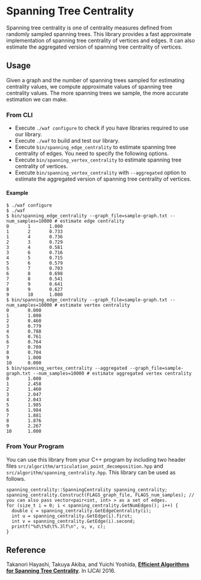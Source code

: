# Spanning Tree Centrality
Spanning tree centrality is one of centrality measures defined from randomly sampled spanning trees. This library provides a fast approximate implementation of spanning tree centrality of vertices and edges. It can also estimate the aggregated version of spanning tree centrality of vertices. 

## Usage
Given a graph and the number of spanning trees sampled for estimating centrality values, we compute approximate values of spanning tree centrality values. The more spanning trees we sample, the more accurate estimation we can make.

### From CLI
* Execute `./waf configure` to check if you have libraries required to use our library. 
* Execute `./waf` to build and test our library. 
* Execute `bin/spanning_edge_centrality` to estimate spanning tree centrality of edges. You need to specify the following options.  
* Execute `bin/spanning_vertex_centrality` to estimate spanning tree centrality of vertices.
* Execute `bin/spanning_vertex_centrality` with `--aggregated` option to estimate the aggregated version of spanning tree centrality of vertices. 

#### Example
    $ ./waf configure 
    $ ./waf 
    $ bin/spanning_edge_centrality --graph_file=sample-graph.txt --num_samples=10000 # estimate edge centrality
    0       1       1.000
    1       2       0.733
    1       4       0.736
    2       3       0.729
    3       4       0.581
    3       6       0.716
    4       5       0.715
    5       6       0.579
    5       7       0.703
    6       8       0.698
    7       8       0.541
    7       9       0.641
    8       9       0.627
    9       10      1.000
    $ bin/spanning_edge_centrality --graph_file=sample-graph.txt --num_samples=10000 # estimate vertex centrality
    0       0.000
    1       1.000
    2       0.460
    3       0.779
    4       0.788
    5       0.761
    6       0.764
    7       0.709
    8       0.704
    9       1.000
    10      0.000
    $ bin/spanning_vertex_centrality --aggregated --graph_file=sample-graph.txt --num_samples=10000 # estimate aggregated vertex centrality
    0       1.000
    1       2.458
    2       1.460
    3       2.047
    4       2.043
    5       1.985
    6       1.984
    7       1.881
    8       1.876
    9       2.267
    10      1.000
    
### From Your Program
You can use this library from your C++ program by including two header files `src/algorithm/articulation_point_decomposition.hpp` and `src/algorithm/spanning_centrality.hpp`. This library can be used as follows.
    
    spanning_centrality::SpanningCentrality spanning_centrality;
    spanning_centrality.Construct(FLAGS_graph_file, FLAGS_num_samples); // you can also pass vector<pair<int, int> > as a set of edges. 
    for (size_t i = 0; i < spanning_centrality.GetNumEdges(); i++) {
      double c = spanning_centrality.GetEdgeCentrality(i);
      int u = spanning_centrality.GetEdge(i).first;
      int v = spanning_centrality.GetEdge(i).second;
      printf("%d\t%d\t%.3lf\n", u, v, c);
    }
    
## Reference
Takanori Hayashi, Takuya Akiba, and Yuichi Yoshida, **[Efficient Algorithms for Spanning Tree Centrality](http://www.ijcai.org/Proceedings/16/Papers/525.pdf)**.
In IJCAI 2016.
